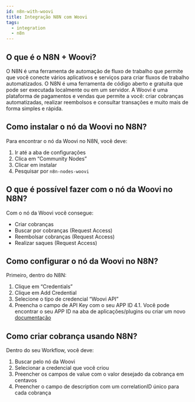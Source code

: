 ```yaml
---
id: n8n-with-woovi
title: Integração N8N com Woovi
tags:
  - integration
  - n8n
---
```


## O que é o N8N + Woovi?

O N8N é uma ferramenta de automação de fluxo de trabalho que permite que você conecte vários aplicativos e serviços para criar fluxos de trabalho automatizados. O N8N é uma ferramenta de código aberto e gratuita que pode ser executada localmente ou em um servidor.
A Woovi é uma plataforma de pagamentos e vendas que permite a você: criar cobranças automatizadas, realizar reembolsos e consultar transações e muito mais de forma simples e rápida.

## Como instalar o nó da Woovi no N8N?

Para encontrar o nó da Woovi no N8N, você deve:

1. Ir até a aba de configurações
2. Clica em “Community Nodes”
3. Clicar em instalar
4. Pesquisar por `n8n-nodes-woovi`

## O que é possível fazer com o nó da Woovi no N8N?

Com o nó da Woovi você consegue:

- Criar cobranças
- Buscar por cobranças (Request Access)
- Reembolsar cobranças (Request Access)
- Realizar saques (Request Access)

## Como configurar o nó da Woovi no N8N?

Primeiro, dentro do N8N:

1. Clique em “Credentials”
2. Clique em Add Credential
3. Selecione o tipo de credencial “Woovi API”
4. Preencha o campo de API Key com o seu APP ID
  4.1. Você pode encontrar o seu APP ID na aba de aplicações/plugins ou criar um novo [documentação](https://developers.woovi.com/docs/apis/api-getting-started)

## Como criar cobrança usando N8N?

Dentro do seu Workflow, você deve:

1. Buscar pelo nó da Woovi
2. Selecionar a credencial que você criou
3. Preencher os campos de value com o valor desejado da cobrança em centavos
4. Preencher o campo de description com um correlationID único para cada cobrança
